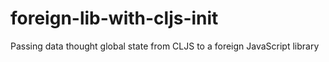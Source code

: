 # foreign-lib-with-cljs-init
Passing data thought global state from CLJS to a foreign JavaScript library
